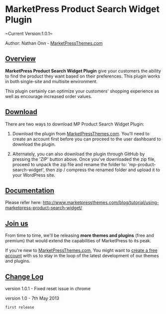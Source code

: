 MarketPress Product Search Widget Plugin
=======================================

~Current Version:1.0.1~

Author: Nathan Onn - <a href="http://www.marketpressthemes.com">MarketPressThemes.com</a>

<h2><u>Overview</u></h2>

<b>MarketPress Product Search Widget Plugin</b> give your customers the ability to find the product they want based on their preferences. This plugin works in both single-site and multisite environment.

This plugin certainly can optimize your customers' shopping experience as well as encourage increased order values.

<h2><u>Download</u></h2>

There are two ways to download MP Product Search Widget Plugin:

1. Download the plugin from <a href="http://www.marketpressthemes.com/login">MarketPressThemes.com</a>. You'll need to create an account first before you can proceed to the user dashboard to download the plugin.

2. Alternately, you can also download the plugin through GitHub by pressing the 'ZIP' button above. Once you've downloaded the zip file, proceed to unpack the zip file and rename the folder to: 'mp-product-search-widget', then zip / compress the renamed folder and upload it to your WordPress site.

<h2><u>Documentation</u></h2>

Please refer here: <a href="http://www.marketpressthemes.com/blog/tutorial/using-marketpress-product-search-widget/" target="_blank">http://www.marketpressthemes.com/blog/tutorial/using-marketpress-product-search-widget/</a>

<h2><u>Join us</u></h2>

From time to time, we'll be releasing <b>more themes and plugins</b> (free and premium) that would extend the capabilities of MarketPress to its peak. 

If you're new to <a href="http://www.marketpressthemes.com" target="_blank">MarketPressThemes.com</a>, You might want to <a href="http://www.marketpressthemes.com/login" target="_blank">create a free account</a> with us to stay in the loop of the latest development of our themes and plugins.

<h2><u>Change Log</u></h2>

version 1.0.1 - 
	Fixed reset issue in chrome

version 1.0 - 7th May 2013

	first release